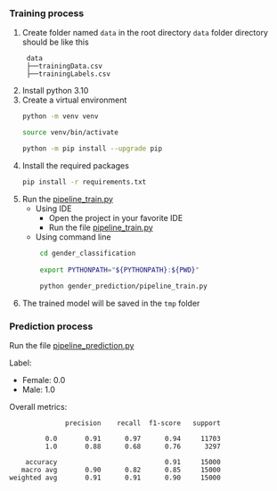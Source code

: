 ### Training process

1. Create folder named `data` in the root directory
   `data` folder directory should be like this
   ```
    data
    ├──trainingData.csv
    ├──trainingLabels.csv
   
2. Install python 3.10
3. Create a virtual environment
    ```bash
    python -m venv venv
    ```
    ```bash
    source venv/bin/activate
    ```
    ```bash
    python -m pip install --upgrade pip
    ```
4. Install the required packages
    ```bash
    pip install -r requirements.txt
    ```
5. Run the [pipeline_train.py](gender_prediction%2Fpipeline_train.py)
   - Using IDE
     - Open the project in your favorite IDE
     - Run the file [pipeline_train.py](gender_prediction%2Fpipeline_train.py)
   - Using command line
     ```bash
      cd gender_classification
        
      export PYTHONPATH="${PYTHONPATH}:${PWD}" 
        
      python gender_prediction/pipeline_train.py
     ```
6. The trained model will be saved in the `tmp` folder

### Prediction process
Run the file [pipeline_prediction.py](gender_prediction%2Fpipeline_prediction.py)

Label:
- Female: 0.0
- Male: 1.0

Overall metrics:
```angular2html
              precision    recall  f1-score   support

         0.0       0.91      0.97      0.94     11703
         1.0       0.88      0.68      0.76      3297

    accuracy                           0.91     15000
   macro avg       0.90      0.82      0.85     15000
weighted avg       0.91      0.91      0.90     15000
```